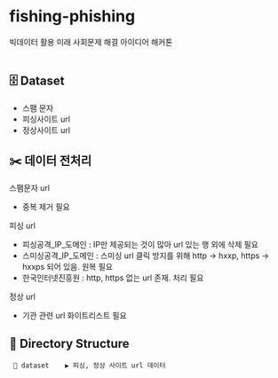 # fishing-phishing

빅데이터 활용 미래 사회문제 해결 아이디어 해커톤 <br><br>

## 🗄️ Dataset

+ 스팸 문자
+ 피싱사이트 url
+ 정상사이트 url

## ✂️ 데이터 전처리

스팸문자 url
- 중복 제거 필요

피싱 url
- 피싱공격_IP_도메인 : IP만 제공되는 것이 많아 url 있는 행 외에 삭제 필요
- 스미싱공격_IP_도메인 : 스미싱 url 클릭 방지를 위해 http -> hxxp, https -> hxxps 되어 있음. 원복 필요
- 한국인터넷진흥원 : http, https 없는 url 존재. 처리 필요

정상 url
- 기관 관련 url 화이트리스트 필요


## 📂 Directory Structure

```
 📂 dataset    ▶︎ 피싱, 정상 사이트 url 데이터
```
